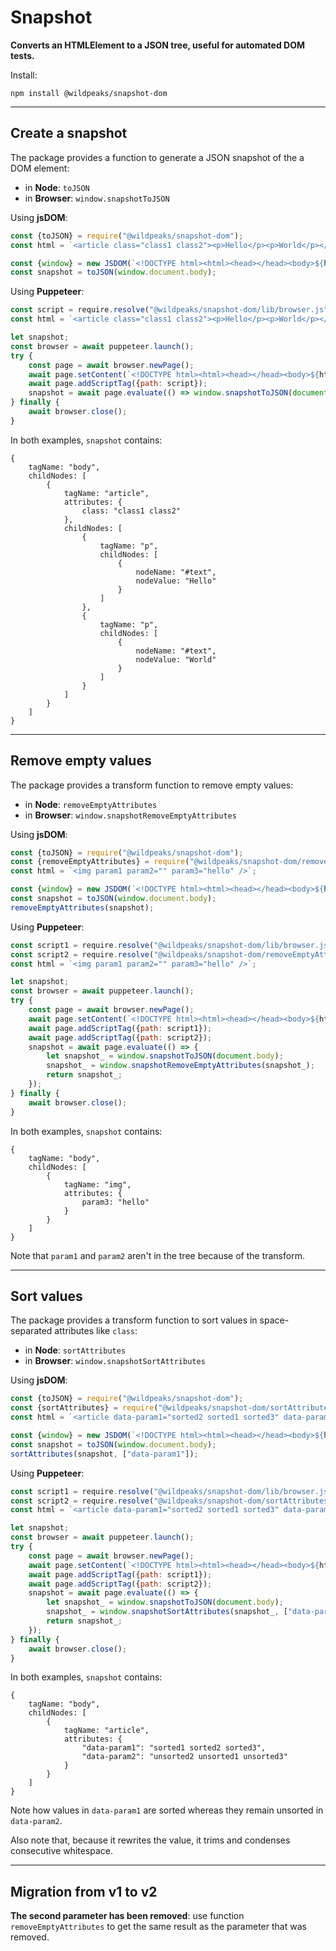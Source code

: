 # Snapshot

**Converts an HTMLElement to a JSON tree, useful for automated DOM tests.**

Install:

	npm install @wildpeaks/snapshot-dom


---
## Create a snapshot

The package provides a function to generate a JSON snapshot of the a DOM element:
 - in **Node**: `toJSON`
 - in **Browser**: `window.snapshotToJSON`


Using **jsDOM**:
````js
const {toJSON} = require("@wildpeaks/snapshot-dom");
const html = `<article class="class1 class2"><p>Hello</p><p>World</p></article>`;

const {window} = new JSDOM(`<!DOCTYPE html><html><head></head><body>${html}</body></html>`);
const snapshot = toJSON(window.document.body);
````


Using **Puppeteer**:
````js
const script = require.resolve("@wildpeaks/snapshot-dom/lib/browser.js");
const html = `<article class="class1 class2"><p>Hello</p><p>World</p></article>`;

let snapshot;
const browser = await puppeteer.launch();
try {
	const page = await browser.newPage();
	await page.setContent(`<!DOCTYPE html><html><head></head><body>${html}</body></html>`, {waitUntil: "load"});
	await page.addScriptTag({path: script});
	snapshot = await page.evaluate(() => window.snapshotToJSON(document.body));
} finally {
	await browser.close();
}
````


In both examples, `snapshot` contains:
````
{
	tagName: "body",
	childNodes: [
		{
			tagName: "article",
			attributes: {
				class: "class1 class2"
			},
			childNodes: [
				{
					tagName: "p",
					childNodes: [
						{
							nodeName: "#text",
							nodeValue: "Hello"
						}
					]
				},
				{
					tagName: "p",
					childNodes: [
						{
							nodeName: "#text",
							nodeValue: "World"
						}
					]
				}
			]
		}
	]
}
````


---
## Remove empty values

The package provides a transform function to remove empty values:
 - in **Node**: `removeEmptyAttributes`
 - in **Browser**: `window.snapshotRemoveEmptyAttributes`


Using **jsDOM**:
````js
const {toJSON} = require("@wildpeaks/snapshot-dom");
const {removeEmptyAttributes} = require("@wildpeaks/snapshot-dom/removeEmptyAttributes");
const html = `<img param1 param2="" param3="hello" />`;

const {window} = new JSDOM(`<!DOCTYPE html><html><head></head><body>${html}</body></html>`);
const snapshot = toJSON(window.document.body);
removeEmptyAttributes(snapshot);
````


Using **Puppeteer**:
````js
const script1 = require.resolve("@wildpeaks/snapshot-dom/lib/browser.js");
const script2 = require.resolve("@wildpeaks/snapshot-dom/removeEmptyAttributes/browser.js");
const html = `<img param1 param2="" param3="hello" />`;

let snapshot;
const browser = await puppeteer.launch();
try {
	const page = await browser.newPage();
	await page.setContent(`<!DOCTYPE html><html><head></head><body>${html}</body></html>`, {waitUntil: "load"});
	await page.addScriptTag({path: script1});
	await page.addScriptTag({path: script2});
	snapshot = await page.evaluate(() => {
		let snapshot_ = window.snapshotToJSON(document.body);
		snapshot_ = window.snapshotRemoveEmptyAttributes(snapshot_);
		return snapshot_;
	});
} finally {
	await browser.close();
}
````


In both examples, `snapshot` contains:
````
{
	tagName: "body",
	childNodes: [
		{
			tagName: "img",
			attributes: {
				param3: "hello"
			}
		}
	]
}
````

Note that `param1` and `param2` aren't in the tree because of the transform.


---
## Sort values

The package provides a transform function to sort values in space-separated attributes like `class`:
 - in **Node**: `sortAttributes`
 - in **Browser**: `window.snapshotSortAttributes`


Using **jsDOM**:
````js
const {toJSON} = require("@wildpeaks/snapshot-dom");
const {sortAttributes} = require("@wildpeaks/snapshot-dom/sortAttributes");
const html = `<article data-param1="sorted2 sorted1 sorted3" data-param2="unsorted2 unsorted1 unsorted3"></article>`;

const {window} = new JSDOM(`<!DOCTYPE html><html><head></head><body>${html}</body></html>`);
const snapshot = toJSON(window.document.body);
sortAttributes(snapshot, ["data-param1"]);
````


Using **Puppeteer**:
````js
const script1 = require.resolve("@wildpeaks/snapshot-dom/lib/browser.js");
const script2 = require.resolve("@wildpeaks/snapshot-dom/sortAttributes/browser.js");
const html = `<article data-param1="sorted2 sorted1 sorted3" data-param2="unsorted2 unsorted1 unsorted3"></article>`;

let snapshot;
const browser = await puppeteer.launch();
try {
	const page = await browser.newPage();
	await page.setContent(`<!DOCTYPE html><html><head></head><body>${html}</body></html>`, {waitUntil: "load"});
	await page.addScriptTag({path: script1});
	await page.addScriptTag({path: script2});
	snapshot = await page.evaluate(() => {
		let snapshot_ = window.snapshotToJSON(document.body);
		snapshot_ = window.snapshotSortAttributes(snapshot_, ["data-param1"]);
		return snapshot_;
	});
} finally {
	await browser.close();
}
````


In both examples, `snapshot` contains:
````
{
	tagName: "body",
	childNodes: [
		{
			tagName: "article",
			attributes: {
				"data-param1": "sorted1 sorted2 sorted3",
				"data-param2": "unsorted2 unsorted1 unsorted3"
			}
		}
	]
}
````

Note how values in `data-param1` are sorted whereas they remain unsorted in `data-param2`.

Also note that, because it rewrites the value, it trims and condenses consecutive whitespace.

---
## Migration from v1 to v2

**The second parameter has been removed**: use function `removeEmptyAttributes` to get
the same result as the parameter that was removed.
